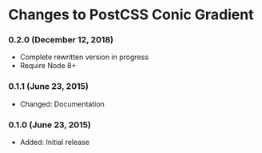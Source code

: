 # Changes to PostCSS Conic Gradient

### 0.2.0 (December 12, 2018)

- Complete rewritten version in progress
- Require Node 8+

### 0.1.1 (June 23, 2015)

- Changed: Documentation

### 0.1.0 (June 23, 2015)

- Added: Initial release
